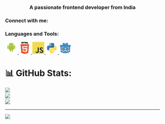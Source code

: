 <h3 align="center">A passionate frontend developer from India</h3>

<h3 align="left">Connect with me:</h3>
<p align="left">
</p>

<h3 align="left">Languages and Tools:</h3>
<p align="left"> <a href="https://developer.android.com" target="_blank" rel="noreferrer"> <img src="https://raw.githubusercontent.com/devicons/devicon/master/icons/android/android-original-wordmark.svg" alt="android" width="40" height="40"/> </a> <a href="https://www.w3.org/html/" target="_blank" rel="noreferrer"> <img src="https://raw.githubusercontent.com/devicons/devicon/master/icons/html5/html5-original-wordmark.svg" alt="html5" width="40" height="40"/> </a> <a href="https://developer.mozilla.org/en-US/docs/Web/JavaScript" target="_blank" rel="noreferrer"> <img src="https://raw.githubusercontent.com/devicons/devicon/master/icons/javascript/javascript-original.svg" alt="javascript" width="40" height="40"/> </a> <a href="https://www.python.org" target="_blank" rel="noreferrer"> <img src="https://raw.githubusercontent.com/devicons/devicon/master/icons/python/python-original.svg" alt="python" width="40" height="40"/> </a> <a href="https://godotengine.org/ target="_blank" rel="noreferrer"> <img src="https://github.com/godotengine/godot/blob/master/icon.svg" alt="godot" width="40" height="40"/> </a> </p>

# 📊 GitHub Stats:
![](https://github-readme-stats.vercel.app/api?username=itsuj8&theme=dark&hide_border=false&include_all_commits=false&count_private=false)<br/>
![](https://nirzak-streak-stats.vercel.app/?user=itsuj8&theme=dark&hide_border=false)<br/>
![](https://github-readme-stats.vercel.app/api/top-langs/?username=itsuj8&theme=dark&hide_border=false&include_all_commits=false&count_private=false&layout=compact)

---
[![](https://visitcount.itsvg.in/api?id=itsuj8&icon=0&color=0)](https://visitcount.itsvg.in)

<!-- Proudly created with GPRM ( https://gprm.itsvg.in ) -->
